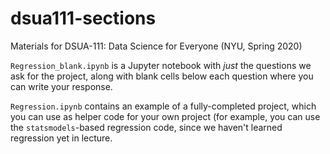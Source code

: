 # dsua111-sections

Materials for DSUA-111: Data Science for Everyone (NYU, Spring 2020)

`Regression_blank.ipynb` is a Jupyter notebook with *just* the questions we ask for the project, along with blank cells below each question where you can write your response.

`Regression.ipynb` contains an example of a fully-completed project, which you can use as helper code for your own project (for example, you can use the `statsmodels`-based regression code, since we haven't learned regression yet in lecture.

